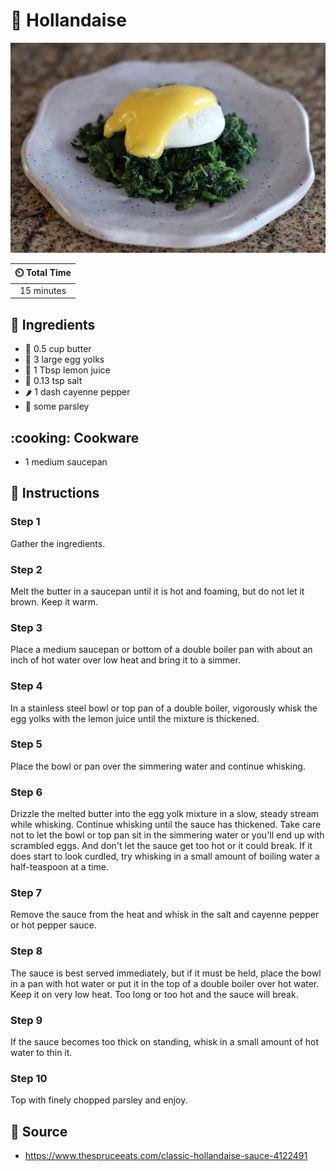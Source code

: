 # :egg: Hollandaise

![Hollandaise](../../assets/images/hollandaise.jpg)

| :timer_clock: Total Time |
|:-----------------------: |
| 15 minutes |

## :salt: Ingredients

- :butter: 0.5 cup butter
- :egg: 3 large egg yolks
- :lemon: 1 Tbsp lemon juice
- :salt: 0.13 tsp salt
- :hot_pepper: 1 dash cayenne pepper
- :herb: some parsley

## :cooking: Cookware

- 1 medium saucepan

## :pencil: Instructions

### Step 1

Gather the ingredients.

### Step 2

Melt the butter in a saucepan until it is hot and foaming, but do not let it brown. Keep it warm.

### Step 3

Place a medium saucepan or bottom of a double boiler pan with about an inch of hot water over low heat and bring it to a
simmer.

### Step 4

In a stainless steel bowl or top pan of a double boiler, vigorously whisk the egg yolks with the lemon juice until the
mixture is thickened.

### Step 5

Place the bowl or pan over the simmering water and continue whisking.

### Step 6

Drizzle the melted butter into the egg yolk mixture in a slow, steady stream while whisking. Continue whisking until the
sauce has thickened. Take care not to let the bowl or top pan sit in the simmering water or you'll end up with scrambled
eggs. And don't let the sauce get too hot or it could break. If it does start to look curdled, try whisking in a small
amount of boiling water a half-teaspoon at a time.

### Step 7

Remove the sauce from the heat and whisk in the salt and cayenne pepper or hot pepper sauce.

### Step 8

The sauce is best served immediately, but if it must be held, place the bowl in a pan with hot water or put it in the
top of a double boiler over hot water. Keep it on very low heat. Too long or too hot and the sauce will break.

### Step 9

If the sauce becomes too thick on standing, whisk in a small amount of hot water to thin it.

### Step 10

Top with finely chopped parsley and enjoy.

## :link: Source

- <https://www.thespruceeats.com/classic-hollandaise-sauce-4122491>
